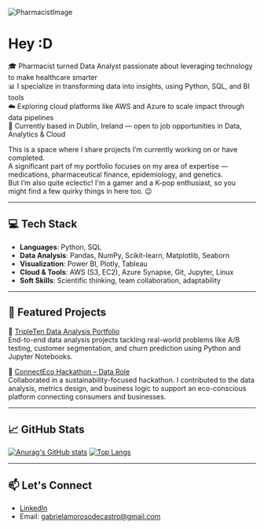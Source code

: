 ![PharmacistImage](https://github.com/gabriel-amoroso/gabrielamoroso/blob/main/Pharmacist%20and%20Data%20Analyst.png)

# Hey :D

🎓 Pharmacist turned Data Analyst passionate about leveraging technology to make healthcare smarter  
📊 I specialize in transforming data into insights, using Python, SQL, and BI tools  
☁️ Exploring cloud platforms like AWS and Azure to scale impact through data pipelines  
📍 Currently based in Dublin, Ireland — open to job opportunities in Data, Analytics & Cloud

This is a space where I share projects I’m currently working on or have completed.  
A significant part of my portfolio focuses on my area of expertise — medications, pharmaceutical finance, epidemiology, and genetics.  
But I’m also quite eclectic! I'm a gamer and a K-pop enthusiast, so you might find a few quirky things in here too. 😉

---

## 💻 Tech Stack

- **Languages**: Python, SQL  
- **Data Analysis**: Pandas, NumPy, Scikit-learn, Matplotlib, Seaborn  
- **Visualization**: Power BI, Plotly, Tableau  
- **Cloud & Tools**: AWS (S3, EC2), Azure Synapse, Git, Jupyter, Linux  
- **Soft Skills**: Scientific thinking, team collaboration, adaptability

---

## 📂 Featured Projects

🔹 [TripleTen Data Analysis Portfolio](https://github.com/gabriel-amoroso/tripleten_dataanalysis)  
End-to-end data analysis projects tackling real-world problems like A/B testing, customer segmentation, and churn prediction using Python and Jupyter Notebooks.

🔹 [ConnectEco Hackathon – Data Role](https://github.com/Connect-Eco)  
Collaborated in a sustainability-focused hackathon. I contributed to the data analysis, metrics design, and business logic to support an eco-conscious platform connecting consumers and businesses.

--- 

## 📈 GitHub Stats

[![Anurag's GitHub stats](https://github-readme-stats.vercel.app/api?username=gabriel-amoroso&theme=synthwave&show_icons=true&hide_border=true&hide_title=true&line_height=47)](https://github.com/gabrielamoroso/github-readme-stats)
[![Top Langs](https://github-readme-stats.vercel.app/api/top-langs/?username=gabriel-amoroso&theme=synthwave&show_icons=true&hide_border=true&hide_title=true&layout=donut-vertical)](https://github.com/gabrielamoroso/github-readme-stats)

---

## 📫 Let's Connect

- [LinkedIn](https://www.linkedin.com/in/gabrielamoroso/)  
- Email: gabrielamorosodecastro@gmail.com
